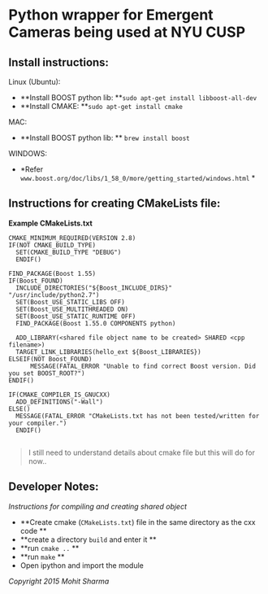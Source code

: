 # Python wrapper for Emergent Cameras being used at NYU CUSP


## Install instructions:
Linux (Ubuntu):
- **Install BOOST python lib: **`sudo apt-get install libboost-all-dev`
- **Install CMAKE: **`sudo apt-get install cmake`

MAC:
- **Install BOOST python lib: ** `brew install boost`

WINDOWS:
- *Refer `www.boost.org/doc/libs/1_58_0/more/getting_started/windows.html` *


## Instructions for creating CMakeLists file:
**Example CMakeLists.txt**

```
CMAKE_MINIMUM_REQUIRED(VERSION 2.8)
IF(NOT CMAKE_BUILD_TYPE)
  SET(CMAKE_BUILD_TYPE "DEBUG")
  ENDIF()

FIND_PACKAGE(Boost 1.55)
IF(Boost_FOUND)
  INCLUDE_DIRECTORIES("${Boost_INCLUDE_DIRS}" "/usr/include/python2.7")
  SET(Boost_USE_STATIC_LIBS OFF)
  SET(Boost_USE_MULTITHREADED ON)
  SET(Boost_USE_STATIC_RUNTIME OFF)
  FIND_PACKAGE(Boost 1.55.0 COMPONENTS python)

  ADD_LIBRARY(<shared file object name to be created> SHARED <cpp filename>)
  TARGET_LINK_LIBRARIES(hello_ext ${Boost_LIBRARIES})
ELSEIF(NOT Boost_FOUND)
      MESSAGE(FATAL_ERROR "Unable to find correct Boost version. Did you set BOOST_ROOT?")
ENDIF()

IF(CMAKE_COMPILER_IS_GNUCXX)
  ADD_DEFINITIONS("-Wall")
ELSE()
  MESSAGE(FATAL_ERROR "CMakeLists.txt has not been tested/written for your compiler.")
  ENDIF()
  
```
> I still need to understand details about cmake file but this will do for now..

## Developer Notes:
*Instructions for compiling and creating shared object*

- **Create cmake (`CMakeLists.txt`) file in the same directory as the cxx code **
- **create a directory `build` and enter it **
- **run `cmake ..` **
- **run `make` **
- Open ipython and import the module

*Copyright 2015 Mohit Sharma*